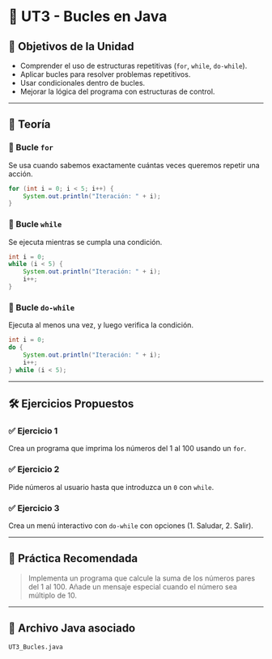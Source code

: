 # 🔄 UT3 - Bucles en Java

## 🎯 Objetivos de la Unidad

- Comprender el uso de estructuras repetitivas (`for`, `while`, `do-while`).
- Aplicar bucles para resolver problemas repetitivos.
- Usar condicionales dentro de bucles.
- Mejorar la lógica del programa con estructuras de control.

---

## 🧠 Teoría

### 🔁 Bucle `for`
Se usa cuando sabemos exactamente cuántas veces queremos repetir una acción.

```java
for (int i = 0; i < 5; i++) {
    System.out.println("Iteración: " + i);
}
```

### 🔁 Bucle `while`
Se ejecuta mientras se cumpla una condición.

```java
int i = 0;
while (i < 5) {
    System.out.println("Iteración: " + i);
    i++;
}
```

### 🔁 Bucle `do-while`
Ejecuta al menos una vez, y luego verifica la condición.

```java
int i = 0;
do {
    System.out.println("Iteración: " + i);
    i++;
} while (i < 5);
```

---

## 🛠️ Ejercicios Propuestos

### ✅ Ejercicio 1
Crea un programa que imprima los números del 1 al 100 usando un `for`.

### ✅ Ejercicio 2
Pide números al usuario hasta que introduzca un `0` con `while`.

### ✅ Ejercicio 3
Crea un menú interactivo con `do-while` con opciones (1. Saludar, 2. Salir).

---

## 🧪 Práctica Recomendada

> Implementa un programa que calcule la suma de los números pares del 1 al 100.
> Añade un mensaje especial cuando el número sea múltiplo de 10.

---

## 📎 Archivo Java asociado

`UT3_Bucles.java`